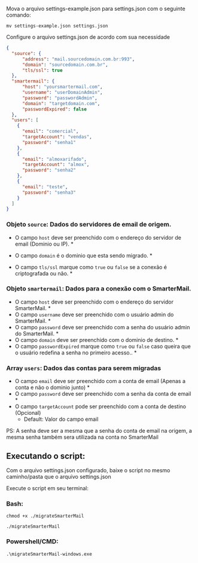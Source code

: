 

Mova o arquivo settings-example.json para settings.json com o seguinte comando:

``
  mv settings-example.json settings.json
``

Configure o arquivo settings.json de acordo com sua necessidade

```json
{
  "source": {
      "address": "mail.sourcedomain.com.br:993",
      "domain": "sourcedomain.com.br",
      "tls/ssl": true
  },
  "smartermail": {
      "host": "yoursmartermail.com",
      "username": "userDomainAdmin",
      "password": "passwordAdmin",
      "domain": "targetdomain.com",
      "passwordExpired": false
  },
  "users": [
    {
      "email": "comercial",
      "targetAccount": "vendas",
      "password": "senha1"
    },
    {
      "email": "almoxarifado",
      "targetAccount": "almox",
      "password": "senha2"
    },
    {
      "email": "teste",
      "password": "senha3"
    }
  ]
}
```

### Objeto `source`:  Dados do servidores de email de origem. 

 - O campo `host` deve ser preenchido com o endereço do servidor de email (Dominio ou IP). *

 - O campo `domain` é o dominio que esta sendo migrado.  *

 - O campo `tls/ssl` marque como `true` ou `false` se a conexão é criptografada ou não.  *

### Objeto `smartermail`: Dados para a conexão com o SmarterMail.
 - O campo `host` deve ser preenchido com o endereço do servidor SmarterMail. *
 - O campo `username` deve ser preenchido com o usuário admin do SmarterMail. *
 - O campo `password` deve ser preenchido com a senha do usuário admin do  SmarterMail. *
 - O campo `domain` deve ser preenchido com o dominio de destino. *
 - O campo `passwordExpired` marque como `true` ou `false` caso queira que o usuário redefina a senha no primeiro acesso.. *


### Array `users`: Dados das contas para serem migradas
 - O campo `email` deve ser preenchido com a conta de email (Apenas a conta e não o dominio junto) *
 - O campo `password` deve ser preenchido com a senha da conta de email *
 - O campo `targetAccount` pode ser preenchido com a conta de destino (Opcional)
    - Default: Valor do campo email

PS: A senha deve ser a mesma que a senha do conta de email na origem, a mesma senha também sera utilizada na conta no SmarterMail

## Executando o script:

Com o arquivo settings.json configurado, baixe o script no mesmo caminho/pasta que o arquivo settings.json

Execute o script em seu terminal:

### Bash:
`chmod +x ./migrateSmarterMail`

`./migrateSmarterMail` 

### Powershell/CMD:
`.\migrateSmarterMail-windows.exe`







